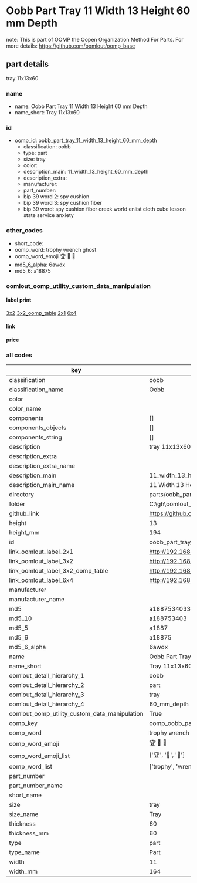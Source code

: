 # Oobb Part Tray 11 Width 13 Height 60 mm Depth  

note: This is part of OOMP the Oopen Organization Method For Parts. For more details: https://github.com/oomlout/oomp_base

##  part details
  



tray 11x13x60



### name
* name: Oobb Part Tray 11 Width 13 Height 60 mm Depth
* name_short: Tray 11x13x60 
### id
* oomp_id: oobb_part_tray_11_width_13_height_60_mm_depth
  * classification: oobb
  * type: part
  * size: tray
  * color: 
  * description_main: 11_width_13_height_60_mm_depth
  * description_extra: 
  * manufacturer: 
  * part_number: 
  * bip 39 word 2: spy cushion
  * bip 39 word 3: spy cushion fiber
  * bip 39 word: spy cushion fiber creek world enlist cloth cube lesson state service anxiety

### other_codes
* short_code: 
* oomp_word: trophy wrench ghost
* oomp_word_emoji :trophy: :wrench: :ghost:
* md5_6_alpha: 6awdx
* md5_6: a18875






### oomlout_oomp_utility_custom_data_manipulation
#### label print
[3x2](http://192.168.1.245:1112/?label=oomp%206awdx)
[3x2_oomp_table](http://192.168.1.108:1112/?label=oomp%206awdx)
[2x1](http://192.168.1.242:1112/?label=oomp%206awdx)
[6x4](http://192.168.1.55:1112/?label=oomp%206awdx)    

#### link

                              

#### price







### all codes 
| key | value |  
| --- | --- |  
| classification | oobb |  
| classification_name | Oobb |  
| color |  |  
| color_name |  |  
| components | [] |  
| components_objects | [] |  
| components_string | [] |  
| description | tray 11x13x60 |  
| description_extra |  |  
| description_extra_name |  |  
| description_main | 11_width_13_height_60_mm_depth |  
| description_main_name | 11 Width 13 Height 60 mm Depth |  
| directory | parts/oobb_part_tray_11_width_13_height_60_mm_depth |  
| folder | C:\gh\oomlout_oobb_version_4_generated_parts\parts\oobb_part_tray_11_width_13_height_60_mm_depth |  
| github_link | https://github.com/oomlout/oomlout_oomp_part_src/tree/main/parts/oobb_part_tray_11_width_13_height_60_mm_depth |  
| height | 13 |  
| height_mm | 194 |  
| id | oobb_part_tray_11_width_13_height_60_mm_depth |  
| link_oomlout_label_2x1 | http://192.168.1.242:1112/?label=oomp%206awdx |  
| link_oomlout_label_3x2 | http://192.168.1.245:1112/?label=oomp%206awdx |  
| link_oomlout_label_3x2_oomp_table | http://192.168.1.108:1112/?label=oomp%206awdx |  
| link_oomlout_label_6x4 | http://192.168.1.55:1112/?label=oomp%206awdx |  
| manufacturer |  |  
| manufacturer_name |  |  
| md5 | a1887534033565792b7ed332ab4d9e9a |  
| md5_10 | a188753403 |  
| md5_5 | a1887 |  
| md5_6 | a18875 |  
| md5_6_alpha | 6awdx |  
| name | Oobb Part Tray 11 Width 13 Height 60 mm Depth |  
| name_short | Tray 11x13x60  |  
| oomlout_detail_hierarchy_1 | oobb |  
| oomlout_detail_hierarchy_2 | part |  
| oomlout_detail_hierarchy_3 | tray |  
| oomlout_detail_hierarchy_4 | 60_mm_depth |  
| oomlout_oomp_utility_custom_data_manipulation | True |  
| oomp_key | oomp_oobb_part_tray_11_width_13_height_60_mm_depth |  
| oomp_word | trophy wrench ghost |  
| oomp_word_emoji | :trophy: :wrench: :ghost: |  
| oomp_word_emoji_list | [':trophy:', ':wrench:', ':ghost:'] |  
| oomp_word_list | ['trophy', 'wrench', 'ghost'] |  
| part_number |  |  
| part_number_name |  |  
| short_name |  |  
| size | tray |  
| size_name | Tray |  
| thickness | 60 |  
| thickness_mm | 60 |  
| type | part |  
| type_name | Part |  
| width | 11 |  
| width_mm | 164 |  
